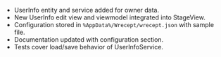 - UserInfo entity and service added for owner data.
- New UserInfo edit view and viewmodel integrated into StageView.
- Configuration stored in `%AppData%/Wrecept/wrecept.json` with sample file.
- Documentation updated with configuration section.
- Tests cover load/save behavior of UserInfoService.
